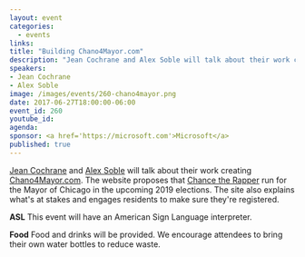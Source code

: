 ```yaml
---
layout: event
categories: 
  - events
links:
title: "Building Chano4Mayor.com"
description: "Jean Cochrane and Alex Soble will talk about their work creating Chano4Mayor.com. The website proposes that Chance the Rapper run for the Mayor of Chicago in the upcoming 2019 elections. The site also explains what’s at stakes and engages residents to make sure they’re registered."
speakers:
- Jean Cochrane
- Alex Soble
image: /images/events/260-chano4mayor.png
date: 2017-06-27T18:00:00-06:00
event_id: 260
youtube_id: 
agenda: 
sponsor: <a href='https://microsoft.com'>Microsoft</a>
published: true
---
```


[Jean Cochrane](https://twitter.com/jean_cochrane) and [Alex Soble](https://twitter.com/alexsoble) will talk about their work creating [Chano4Mayor.com](https://chano4mayor.com/). The website proposes that [Chance the Rapper](https://en.wikipedia.org/wiki/Chance_the_Rapper) run for the Mayor of Chicago in the upcoming 2019 elections. The site also explains what's at stakes and engages residents to make sure they're registered. 

**ASL** This event will have an American Sign Language interpreter.

**Food** Food and drinks will be provided. We encourage attendees to bring their own water bottles to reduce waste.